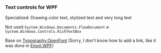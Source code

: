  ### Text controls for WPF
Specialized: Drawing color text, stylized text and very long text

Not used `System.Windows.Documents.FlowDocument` и `System.Windows.Controls.RichTextBox`

Base on  [Typography.OpenFont](https://github.com/samhocevar-forks/typography/tree/master/Typography.OpenFont) (Sorry, I don't know how to add a link, like it was done in [Emoji.WPF](https://github.com/samhocevar/emoji.wpf))
